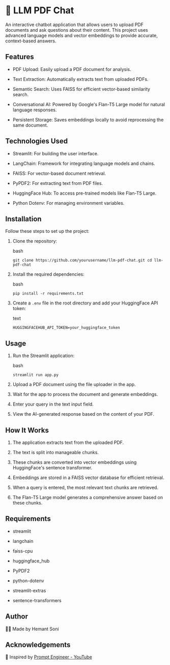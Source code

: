 💬 LLM PDF Chat
===============

An interactive chatbot application that allows users to upload PDF documents and ask questions about their content. This project uses advanced language models and vector embeddings to provide accurate, context-based answers.

Features
--------

-   PDF Upload: Easily upload a PDF document for analysis.

-   Text Extraction: Automatically extracts text from uploaded PDFs.

-   Semantic Search: Uses FAISS for efficient vector-based similarity search.

-   Conversational AI: Powered by Google's Flan-T5 Large model for natural language responses.

-   Persistent Storage: Saves embeddings locally to avoid reprocessing the same document.

Technologies Used
-----------------

-   Streamlit: For building the user interface.

-   LangChain: Framework for integrating language models and chains.

-   FAISS: For vector-based document retrieval.

-   PyPDF2: For extracting text from PDF files.

-   HuggingFace Hub: To access pre-trained models like Flan-T5 Large.

-   Python Dotenv: For managing environment variables.

Installation
------------

Follow these steps to set up the project:

1.  Clone the repository:

    bash

    `git clone https://github.com/yourusername/llm-pdf-chat.git cd llm-pdf-chat `

2.  Install the required dependencies:

    bash

    `pip install -r requirements.txt `

3.  Create a `.env` file in the root directory and add your HuggingFace API token:

    text

    `HUGGINGFACEHUB_API_TOKEN=your_huggingface_token `

Usage
-----

1.  Run the Streamlit application:

    bash

    `streamlit run app.py `

2.  Upload a PDF document using the file uploader in the app.

3.  Wait for the app to process the document and generate embeddings.

4.  Enter your query in the text input field.

5.  View the AI-generated response based on the content of your PDF.

How It Works
------------

1.  The application extracts text from the uploaded PDF.

2.  The text is split into manageable chunks.

3.  These chunks are converted into vector embeddings using HuggingFace's sentence transformer.

4.  Embeddings are stored in a FAISS vector database for efficient retrieval.

5.  When a query is entered, the most relevant text chunks are retrieved.

6.  The Flan-T5 Large model generates a comprehensive answer based on these chunks.

Requirements
------------

-   streamlit

-   langchain

-   faiss-cpu

-   huggingface_hub

-   PyPDF2

-   python-dotenv

-   streamlit-extras

-   sentence-transformers

Author
------

👨‍💻 Made by Hemant Soni

Acknowledgements
----------------

🎥 Inspired by [Prompt Engineer - YouTube](https://www.youtube.com/@promptengineer)
